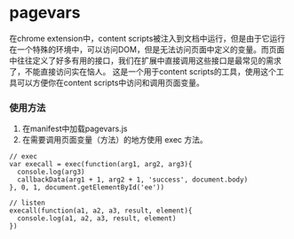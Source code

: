 pagevars
========

在chrome extension中，content scripts被注入到文档中运行，但是由于它运行在一个特殊的环境中，可以访问DOM，但是无法访问页面中定义的变量。而页面中往往定义了好多有用的接口，我们在扩展中直接调用这些接口是最常见的需求了，不能直接访问实在恼人。
这是一个用于content scripts的工具，使用这个工具可以方便你在content scripts中访问和调用页面变量。

### 使用方法
1. 在manifest中加载pagevars.js
2. 在需要调用页面变量（方法）的地方使用 exec 方法。

```
// exec
var execall = exec(function(arg1, arg2, arg3){
  console.log(arg3)
  callbackData(arg1 + 1, arg2 + 1, 'success', document.body)
}, 0, 1, document.getElementById('ee'))

// listen
execall(function(a1, a2, a3, result, element){
  console.log(a1, a2, a3, result, element)
})

```

